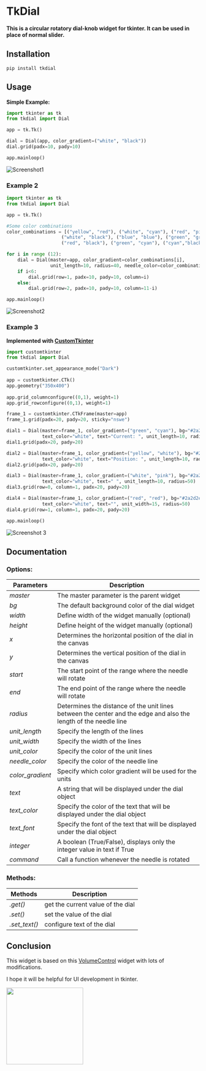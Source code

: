 # TkDial
**This is a circular rotatory dial-knob widget for tkinter. It can be used in place of normal slider.**

## Installation
```
pip install tkdial
```

## Usage

**Simple Example:**
```python
import tkinter as tk
from tkdial import Dial

app = tk.Tk()

dial = Dial(app, color_gradient=("white", "black"))
dial.grid(padx=10, pady=10)

app.mainloop()
```
![Screenshot1](https://user-images.githubusercontent.com/89206401/202906601-89bd91ed-d685-4a4e-9ddc-7824f278ca4b.png)

### **Example 2**
```python
import tkinter as tk
from tkdial import Dial

app = tk.Tk()

#Some color combinations
color_combinations = [("yellow", "red"), ("white", "cyan"), ("red", "pink"), ("black", "green"),
                    ("white", "black"), ("blue", "blue"), ("green", "green"), ("white", "pink"),
                    ("red", "black"), ("green", "cyan"), ("cyan","black"), ("pink", "blue")]

for i in range (12):
    dial = Dial(master=app, color_gradient=color_combinations[i],
                unit_length=10, radius=40, needle_color=color_combinations[i][1])
    if i<6:
        dial.grid(row=1, padx=10, pady=10, column=i)
    else:
        dial.grid(row=2, padx=10, pady=10, column=11-i)

app.mainloop()
```
![Screenshot2](https://user-images.githubusercontent.com/89206401/202906615-e4c484de-ed79-495e-b12f-d30b9d238eac.png)

### **Example 3**

**Implemented with [CustomTkinter](https://github.com/TomSchimansky/CustomTkinter)**

```python
import customtkinter
from tkdial import Dial

customtkinter.set_appearance_mode("Dark") 
              
app = customtkinter.CTk()
app.geometry("350x400")
                
app.grid_columnconfigure((0,1), weight=1)
app.grid_rowconfigure((0,1), weight=1)

frame_1 = customtkinter.CTkFrame(master=app)
frame_1.grid(padx=20, pady=20, sticky="nswe")

dial1 = Dial(master=frame_1, color_gradient=("green", "cyan"), bg="#2a2d2e",
             text_color="white", text="Current: ", unit_length=10, radius=50)
dial1.grid(padx=20, pady=20)

dial2 = Dial(master=frame_1, color_gradient=("yellow", "white"), bg="#2a2d2e",
             text_color="white", text="Position: ", unit_length=10, radius=50)
dial2.grid(padx=20, pady=20)

dial3 = Dial(master=frame_1, color_gradient=("white", "pink"), bg="#2a2d2e",
             text_color="white", text=" ", unit_length=10, radius=50)
dial3.grid(row=0, column=1, padx=20, pady=20)

dial4 = Dial(master=frame_1, color_gradient=("red", "red"), bg="#2a2d2e",
             text_color="white", text="", unit_width=15, radius=50)
dial4.grid(row=1, column=1, padx=20, pady=20)

app.mainloop()                  
```
![Screenshot 3](https://user-images.githubusercontent.com/89206401/202906638-a1c863b7-54b0-4e7a-9619-415e28b3ab51.png)

## Documentation
### Options:
  | Parameters  | Description |
  | -------- | ----------- |
  | _master_ | The master parameter is the parent widget |
  | _bg_  | The default background color of the dial widget |
  | _width_ | Define width of the widget manually (optional) |
  | _height_ | Define height of the widget manually (optional) |
  | _x_ | Determines the horizontal position of the dial in the canvas |
  | _y_ | Determines the vertical position of the dial in the canvas |
  | _start_ |  The start point of the range where the needle will rotate |
  | _end_ |  The end point of the range where the needle will rotate |
  | _radius_ | Determines the distance of the unit lines between the center and the edge and also the length of the needle line |
  | _unit_length_ | Specify the length of the lines |
  | _unit_width_ | Specify the width of the lines |
  | _unit_color_ |  Specify the color of the unit lines |
  | _needle_color_ | Specify the color of the needle line |
  | _color_gradient_ | Specify which color gradient will be used for the units |
  | _text_ | A string that will be displayed under the dial object |
  | _text_color_ | Specify the color of the text that will be displayed under the dial object |
  | _text_font_ | Specify the font of the text that will be displayed under the dial object |
  | _integer_ | A boolean (True/False), displays only the integer value in text if True |
  | _command_ | Call a function whenever the needle is rotated |
  
### Methods:

  | Methods   | Description |
  |-----------|-------------|
  | _.get()_ | get the current value of the dial |
  | _.set()_ | set the value of the dial |
  | _.set_text()_ | configure text of the dial |
## Conclusion
This widget is based on this [VolumeControl](https://github.com/dildeolupbiten/VolumeControl) widget with lots of modifications.

I hope it will be helpful for UI development in tkinter.

[<img src="https://img.shields.io/badge/LICENSE-CC0_v0.1-informational?&color=blue&style=for-the-badge" width="200">](https://github.com/Akascape/TkDial/blob/main/LICENSE)
